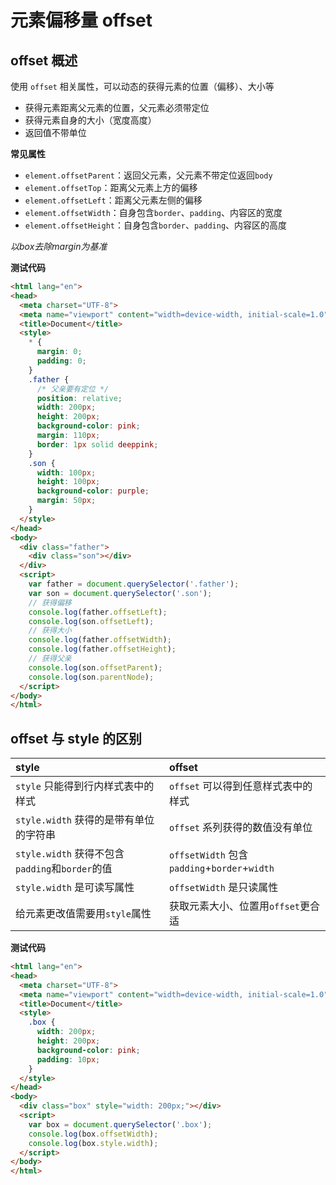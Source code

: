 # 元素偏移量 offset

## offset 概述

使用 `offset` 相关属性，可以动态的获得元素的位置（偏移）、大小等

- 获得元素距离父元素的位置，父元素必须带定位
- 获得元素自身的大小（宽度高度）
- 返回值不带单位

**常见属性**

- `element.offsetParent`：返回父元素，父元素不带定位返回`body`
- `element.offsetTop`：距离父元素上方的偏移
- `element.offsetLeft`：距离父元素左侧的偏移
- `element.offsetWidth`：自身包含`border`、`padding`、内容区的宽度
- `element.offsetHeight`：自身包含`border`、`padding`、内容区的高度

*以box去除margin为基准*

**测试代码**

```html
<html lang="en">
<head>
  <meta charset="UTF-8">
  <meta name="viewport" content="width=device-width, initial-scale=1.0">
  <title>Document</title>
  <style>
    * {
      margin: 0;
      padding: 0;
    }
    .father {
      /* 父亲要有定位 */
      position: relative;  
      width: 200px;
      height: 200px;
      background-color: pink;
      margin: 110px;
      border: 1px solid deeppink;
    }
    .son {
      width: 100px;
      height: 100px;
      background-color: purple;
      margin: 50px;
    }
  </style>
</head>
<body>
  <div class="father">
    <div class="son"></div>
  </div>
  <script>
    var father = document.querySelector('.father');
    var son = document.querySelector('.son');
    // 获得偏移
    console.log(father.offsetLeft);
    console.log(son.offsetLeft);
    // 获得大小
    console.log(father.offsetWidth);
    console.log(father.offsetHeight);
    // 获得父亲
    console.log(son.offsetParent);
    console.log(son.parentNode);
  </script>
</body>
</html>
```

## offset 与 style 的区别

| style                                           | offset                                       |
|:----------------------------------------------- |:-------------------------------------------- |
| `style` 只能得到行内样式表中的样式              | `offset` 可以得到任意样式表中的样式          |
| `style.width` 获得的是带有单位的字符串          | `offset` 系列获得的数值没有单位              |
| `style.width` 获得不包含`padding`和`border`的值 | `offsetWidth` 包含`padding`+`border`+`width` |
| `style.width` 是可读写属性                      | `offsetWidth` 是只读属性                     |
| 给元素更改值需要用`style`属性                   | 获取元素大小、位置用`offset`更合适           |

**测试代码**

```html
<html lang="en">
<head>
  <meta charset="UTF-8">
  <meta name="viewport" content="width=device-width, initial-scale=1.0">
  <title>Document</title>
  <style>
    .box {
      width: 200px;
      height: 200px;
      background-color: pink;
      padding: 10px;
    }
  </style>
</head>
<body>
  <div class="box" style="width: 200px;"></div>
  <script>
    var box = document.querySelector('.box');
    console.log(box.offsetWidth);
    console.log(box.style.width);
  </script>
</body>
</html>
```
